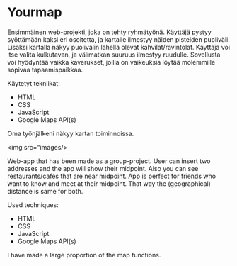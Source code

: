 <h1>Yourmap</h1>

Ensimmäinen web-projekti, joka on tehty ryhmätyönä. Käyttäjä pystyy syöttämään kaksi eri osoitetta, ja kartalle ilmestyy näiden pisteiden puoliväli. Lisäksi kartalla näkyy puolivälin lähellä olevat kahvilat/ravintolat. Käyttäjä voi itse valita kulkutavan, ja välimatkan suuruus ilmestyy ruudulle. Sovellusta voi hyödyntää vaikka kaverukset, joilla on vaikeuksia löytää molemmille sopivaa tapaamispaikkaa.

Käytetyt tekniikat:
- HTML
- CSS
- JavaScript
- Google Maps API(s)

Oma työnjälkeni näkyy kartan toiminnoissa.


<img src="images/>

Web-app that has been made as a group-project. User can insert two addresses and the app will show their midpoint. Also you can see restaurants/cafes that are near midpoint. App is perfect for friends who want to know and meet at their midpoint. That way the (geographical) distance is same for both. 

Used techniques:
- HTML
- CSS
- JavaScript
- Google Maps API(s)

I have made a large proportion of the map functions.
